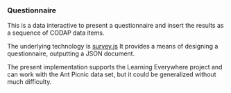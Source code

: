 ### Questionnaire

This is a data interactive to present a questionnaire and insert the 
results as a sequence of CODAP data items.

The underlying technology is [survey.js](http://surveyjs.org/) It 
provides a means of designing a questionnaire, outputting a JSON document.

The present implementation supports the Learning Everywhere project
and can work with the Ant Picnic data set, but it could be generalized 
without much difficulty.
